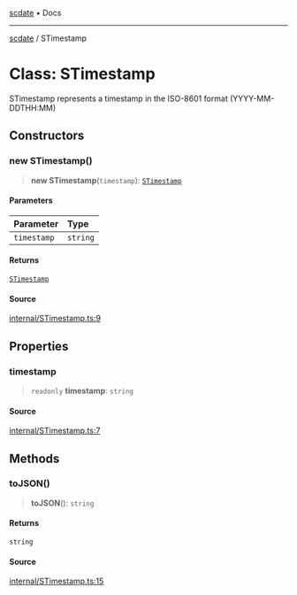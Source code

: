 [scdate](../README.md) • Docs

---

[scdate](../README.md) / STimestamp

# Class: STimestamp

STimestamp represents a timestamp in the ISO-8601 format (YYYY-MM-DDTHH:MM)

## Constructors

### new STimestamp()

> **new STimestamp**(`timestamp`): [`STimestamp`](STimestamp.md)

#### Parameters

| Parameter   | Type     |
| :---------- | :------- |
| `timestamp` | `string` |

#### Returns

[`STimestamp`](STimestamp.md)

#### Source

[internal/STimestamp.ts:9](https://github.com/ericvera/scdate/blob/98b214c4aab6f5cdb39bc8c115252b89b40ce8a7/src/internal/STimestamp.ts#L9)

## Properties

### timestamp

> `readonly` **timestamp**: `string`

#### Source

[internal/STimestamp.ts:7](https://github.com/ericvera/scdate/blob/98b214c4aab6f5cdb39bc8c115252b89b40ce8a7/src/internal/STimestamp.ts#L7)

## Methods

### toJSON()

> **toJSON**(): `string`

#### Returns

`string`

#### Source

[internal/STimestamp.ts:15](https://github.com/ericvera/scdate/blob/98b214c4aab6f5cdb39bc8c115252b89b40ce8a7/src/internal/STimestamp.ts#L15)
